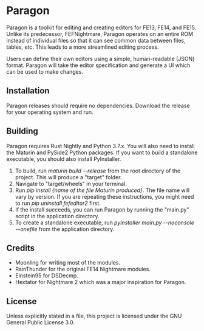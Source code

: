 # Paragon
Paragon is a toolkit for editing and creating editors for FE13, FE14, and FE15. Unlike its predecessor, FEFNightmare, Paragon operates on an entire ROM instead of individual files so that it can see common data between files, tables, etc. This leads to a more streamlined editing process.

Users can define their own editors using a simple, human-readable (JSON) format. Paragon will take the editor specification and generate a UI which can be used to make changes.

## Installation
Paragon releases should require no dependencies. Download the release for your operating system and run.

## Building
Paragon requires Rust Nightly and Python 3.7.x. You will also need to install the Maturin and PySide2 Python packages. If you want to build a standalone executable, you should also install PyInstaller.

1. To build, run *maturin build --release* from the root directory of the project. This will produce a "target" folder.
2. Navigate to "target/wheels" in your terminal.
3. Run *pip install {name of the file Maturin produced}*. The file name will vary by version. If you are repeating these instructions, you might need to run *pip uninstall fefeditor2* first.
4. If the install succeeds, you can run Paragon by running the "main.py" script in the application directory.
5. To create a standalone executable, run *pyinstaller main.py --noconsole --onefile* from the application directory.

## Credits
* Moonling for writing most of the modules.
* RainThunder for the original FE14 Nightmare modules.
* Einstein95 for DSDecmp.
* Hextator for Nightmare 2 which was a major inspiration for Paragon.

## License
Unless explicitly stated in a file, this project is licensed under the GNU General Public License 3.0.
